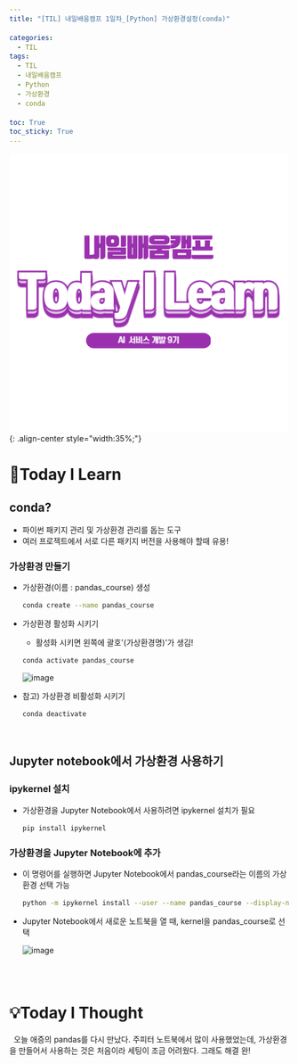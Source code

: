 ```yaml
---
title: "[TIL] 내일배움캠프 1일차_[Python] 가상환경설정(conda)"

categories:
  - TIL
tags:
  - TIL
  - 내일배움캠프
  - Python
  - 가상환경
  - conda

toc: True
toc_sticky: True
---
```


![TIL](/assets/images/TIL2.png){: .align-center style="width:35%;"}

# 👀Today I Learn

## conda?

- 파이썬 패키지 관리 및 가상환경 관리를 돕는 도구
- 여러 프로젝트에서 서로 다른 패키지 버전을 사용해야 할때 유용!

### 가상환경 만들기

- 가상환경(이름 : pandas_course) 생성

  ```bash
  conda create --name pandas_course
  ```

- 가상환경 활성화 시키기

  - 활성화 시키면 왼쪽에 괄호'(가상환경명)'가 생김!

  ```bash
  conda activate pandas_course
  ```

  ![image](https://i.imgur.com/x2tjen7.png)

- 참고) 가상환경 비활성화 시키기

  ```bash
  conda deactivate
  ```

<br>

## Jupyter notebook에서 가상환경 사용하기

### ipykernel 설치

- 가상환경을 Jupyter Notebook에서 사용하려면 ipykernel 설치가 필요

  ```bash
  pip install ipykernel
  ```

### 가상환경을 Jupyter Notebook에 추가

- 이 명령어를 실행하면 Jupyter Notebook에서 pandas_course라는 이름의 가상환경 선택 가능

  ```bash
  python -m ipykernel install --user --name pandas_course --display-name "pandas_course"
  ```

- Jupyter Notebook에서 새로운 노트북을 열 때, kernel을 pandas_course로 선택

  ![image](https://i.imgur.com/dNBtfhD.png)

<br>
<br>

# 💡Today I Thought

&nbsp; 오늘 애증의 pandas를 다시 만났다. 주피터 노트북에서 많이 사용했었는데, 가상환경을 만들어서 사용하는 것은 처음이라 세팅이 조금 어려웠다. 그래도 해결 완!
